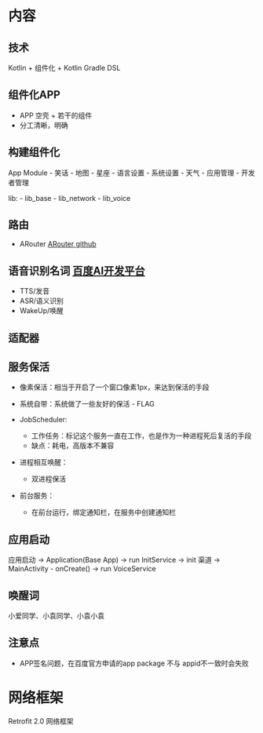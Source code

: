 # 内容

## 技术

Kotlin + 组件化 + Kotlin Gradle DSL

## 组件化APP

* APP 空壳 + 若干的组件
* 分工清晰，明确

## 构建组件化

App
Module
    - 笑话
    - 地图
    - 星座
    - 语言设置
    - 系统设置
    - 天气
    - 应用管理
    - 开发者管理

lib:
    - lib_base
    - lib_network
    - lib_voice
    
## 路由
* ARouter
[ARouter github](https://github.com/alibaba/ARouter)

## 语音识别名词 [百度AI开发平台](http://ai.baidu.com/)
* TTS/发音
* ASR/语义识别
* WakeUp/唤醒


## 适配器

## 服务保活
* 像素保活：相当于开启了一个窗口像素1px，来达到保活的手段
* 系统自带：系统做了一些友好的保活 - FLAG
* JobScheduler:
    * 工作任务：标记这个服务一直在工作，也是作为一种进程死后复活的手段
    * 缺点：耗电，高版本不兼容
* 进程相互唤醒：
    * 双进程保活

* 前台服务：
    * 在前台运行，绑定通知栏，在服务中创建通知栏

## 应用启动
应用启动 -> Application(Base App) -> run InitService -> init 渠道
                                -> MainActivity - onCreate() -> run VoiceService
                                
## 唤醒词
小爱同学、小袁同学、小袁小袁

## 注意点

* APP签名问题，在百度官方申请的app package 不与 appid不一致时会失败


# 网络框架
Retrofit 2.0 网络框架
